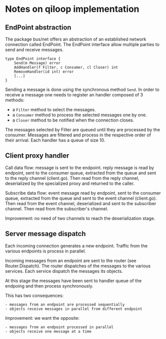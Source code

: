 # Notes on qiloop implementation

## EndPoint abstraction

The package bus/net offers an abstraction of an established network connection
called EndPoint. The EndPoint interface allow multiple parties to send and
receive messages.

	type EndPoint interface {
		Send(m Message) error
		AddHandler(f Filter, c Consumer, cl Closer) int
		RemoveHandler(id int) error
		[...]
	}


Sending a message is done using the synchronous method `Send`. In order to
receive a message one needs to register an handler composed of 3 methods:

- a `Filter` method to select the messages.
- a `Consumer` method to process the selected messages one by one.
- a `Closer` method to be notified when the connection closes.

The messages selected by Filter are queued until they are processed by the
consumer. Messages are filtered and process in the respective order of their
arrival. Each handler has a queue of size 10.

## Client proxy handler

Call data flow: message is sent to the endpoint. reply message is read
by endpoint, sent to the consumer queue, extracted from the queue and
sent to the reply channel (client.go). Then read from the reply
channel, deserialized by the specialized proxy and returned to the
caller.

Subscribe data flow: event message read by endpoint, sent to the
consumer queue, extracted from the queue and sent to the event channel
(client.go). Then read from the event channel, deserialized and sent to
the subscriber channel. Then read from the subscriber's channel.

Improvement: no need of two channels to reach the deserialization
stage.

## Server message dispatch

Each incoming connection generates a new endpoint. Traffic from the various
endpoints is process in parallel.

Incoming messages from an endpoint are sent to the router (see
Router.Dispatch). The router dispatches of the messages to the various
services. Each service dispatch the messages its objects.

At this stage the messages have been sent to handler queue of the
endpoing and then process synchronously.

This has two consequences:

    - messages from an endpoint are processed sequentially
    - objects receive messages in parallel from different endpoint

Improvement: we want the opposite:

    - messages from an endpoint processed in parallel
    - objects receive one message at a time
